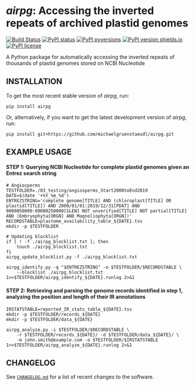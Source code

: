 *airpg*: Accessing the inverted repeats of archived plastid genomes
===================================================================

[![Build Status](https://travis-ci.com/michaelgruenstaeudl/airpg.svg?branch=master)](https://travis-ci.com/michaelgruenstaeudl/airpg)
[![PyPI status](https://img.shields.io/pypi/status/airpg.svg)](https://pypi.python.org/pypi/airpg/)
[![PyPI pyversions](https://img.shields.io/pypi/pyversions/airpg.svg)](https://pypi.python.org/pypi/airpg/)
[![PyPI version shields.io](https://img.shields.io/pypi/v/airpg.svg)](https://pypi.python.org/pypi/airpg/)
[![PyPI license](https://img.shields.io/pypi/l/airpg.svg)](https://pypi.python.org/pypi/airpg/)

A Python package for automatically accessing the inverted repeats of thousands of plastid genomes stored on NCBI Nucleotide

## INSTALLATION
To get the most recent stable version of *airpg*, run:

    pip install airpg

Or, alternatively, if you want to get the latest development version of *airpg*, run:

    pip install git+https://github.com/michaelgruenstaeudl/airpg.git


## EXAMPLE USAGE
#### STEP 1: Querying NCBI Nucleotide for complete plastid genomes given an Entrez search string
```
# Angiosperms
TESTFOLDER=./03_testing/angiosperms_Start2000toEnd2019
DATE=$(date '+%Y_%m_%d')
ENTREZSTRING='complete genome[TITLE] AND (chloroplast[TITLE] OR plastid[TITLE]) AND 2000/01/01:2019/12/31[PDAT] AND 0000050000:00000250000[SLEN] NOT unverified[TITLE] NOT partial[TITLE] AND (Embryophyta[ORGN] AND Magnoliophyta[ORGN])'
RECORDSTABLE=plastome_availability_table_${DATE}.tsv
mkdir -p $TESTFOLDER
```
```
# Updating blocklist
if [ ! -f ./airpg_blocklist.txt ]; then
    touch ./airpg_blocklist.txt
fi
airpg_update_blocklist.py -f ./airpg_blocklist.txt
```
```
airpg_identify.py -q "$ENTREZSTRING" -o $TESTFOLDER/$RECORDSTABLE \
    --blocklist ./airpg_blocklist.txt 1>>$TESTFOLDER/airpg_identify_${DATE}.runlog 2>&1
```

#### STEP 2: Retrieving and parsing the genome records identified in step 1, analyzing the position and length of their IR annotations
```
IRSTATSTABLE=reported_IR_stats_table_${DATE}.tsv
mkdir -p $TESTFOLDER/records_${DATE}
mkdir -p $TESTFOLDER/data_${DATE}
```
```
airpg_analyze.py -i $TESTFOLDER/$RECORDSTABLE \
    -r $TESTFOLDER/records_${DATE}/ -d $TESTFOLDER/data_${DATE}/ \
    -m john.smith@example.com -o $TESTFOLDER/$IRSTATSTABLE 1>>$TESTFOLDER/airpg_analyze_${DATE}.runlog 2>&1
```

<!--
## FOO BAR BAZ
```
Foo bar baz
```
-->

## CHANGELOG
See [`CHANGELOG.md`](CHANGELOG.md) for a list of recent changes to the software.
